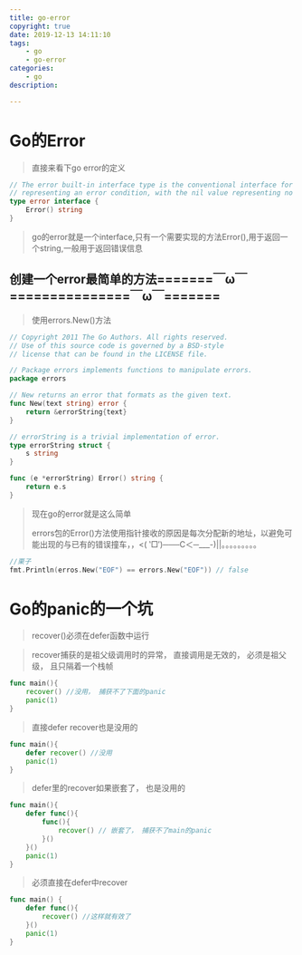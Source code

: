 ```yaml
---
title: go-error
copyright: true
date: 2019-12-13 14:11:10
tags:
	- go
	- go-error
categories:
	- go
description:

---
```


# Go的Error

<!--more-->

>直接来看下go error的定义

```go
// The error built-in interface type is the conventional interface for
// representing an error condition, with the nil value representing no error.
type error interface {
	Error() string
}
```

>go的error就是一个interface,只有一个需要实现的方法Error(),用于返回一个string,一般用于返回错误信息

## 创建一个error最简单的方法=======￣ω￣===============￣ω￣=======

>使用errors.New()方法

```go
// Copyright 2011 The Go Authors. All rights reserved.
// Use of this source code is governed by a BSD-style
// license that can be found in the LICENSE file.

// Package errors implements functions to manipulate errors.
package errors

// New returns an error that formats as the given text.
func New(text string) error {
	return &errorString{text}
}

// errorString is a trivial implementation of error.
type errorString struct {
	s string
}

func (e *errorString) Error() string {
	return e.s
}

```

>现在go的error就是这么简单
>
>errors包的Error()方法使用指针接收的原因是每次分配新的地址，以避免可能出现的与已有的错误撞车，，<( ‵□′)───C＜─___-)||。。。。。。。。。

```go
//栗子
fmt.Println(erros.New("EOF") == errors.New("EOF")) // false
```

# Go的panic的一个坑

>recover()必须在defer函数中运行

>recover捕获的是祖父级调用时的异常， 直接调用是无效的， 必须是祖父级， 且只隔着一个栈帧

```go
func main(){
    recover() //没用， 捕获不了下面的panic
    panic(1)
}
```

>直接defer recover也是没用的

```go
func main(){
    defer recover() //没用
    panic(1)
}
```

>defer里的recover如果嵌套了， 也是没用的

```go
func main(){
    defer func(){
        func(){
            recover() // 嵌套了， 捕获不了main的panic
        }()
    }()
    panic(1)
}
```

>必须直接在defer中recover

```go
func main() {
    defer func(){
        recover() //这样就有效了
    }()
    panic(1)
}
```

